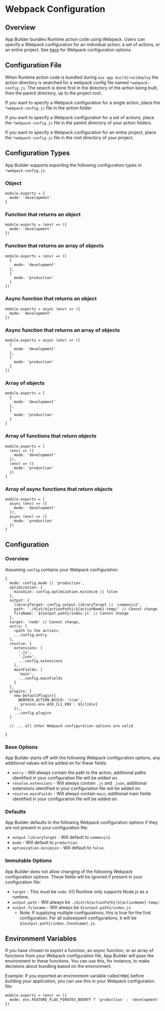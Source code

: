 # Webpack Configuration 

## Overview

App Builder bundles Runtime action code using Webpack. Users can specify a Webpack configuration for an individual action, a set of actions, 
or an entire project. See [here](https://webpack.js.org/configuration/#options) for Webpack configuration options. 

## Configuration File 

When Runtime action code is bundled during `aio app build|run|deploy` the action directory is searched for a webpack config file named `*webpack-config.js`. The search is done first in the directory of the action being built, then the parent directory, up to the project root.

If you want to specify a Webpack configuration for a single action, place the `*webpack-config.js` file in the action folder. 

If you want to specify a Webpack configuration for a set of actions, place the `*webpack-config.js` file in the parent directory of your action
folders. 

If you want to specify a Webpack configuration for an entire project, place the `*webpack-config.js` file in the root directory of your project. 

## Configuration Types

App Builder supports exporting the following configuration types in `*webpack-config.js`. 

### Object
  ```
  module.exports = { 
    mode: 'development' 
  }
  ```
  
### Function that returns an object
  ```
  module.exports = (env) => ({
    mode: 'development'
  })
  ```
  
### Function that returns an array of objects
  ```
  module.exports = (env) => ([
    {
      mode: 'development' 
    },
    {
      mode: 'production'
    }
  ])
  ```
  
### Async function that returns an object
  ```
  module.exports = async (env) => ({
    mode: 'development'
  })
  ```
  
### Async function that returns an array of objects
  ```
  module.exports = async (env) => ([
    {
      mode: 'development' 
    },
    {
      mode: 'production'
    }
  ])
  ```
### Array of objects
  ```
  module.exports = [
    {
      mode: 'development'
    },
    {
      mode: 'production'
    }
  ]
  ```
  
### Array of functions that return objects
  ```
  module.exports = [
    (env) => ({
      mode: 'development'
    }),
    (env) => ({
      mode: 'production'
    })
  ]
  ```
  
### Array of async functions that return objects
  ```
  module.exports = [
    async (env) => ({
      mode: 'development'
    }),
    async (env) => ({
      mode: 'production'
    })
  ]
  ```
 
## Configuration

### Overview

Assuming `config` contains your Webpack configuration: 

```
{
  mode: config.mode || 'production', 
  optimization: {
    minimize: config.optimization.minimize || false
  },
  output: { 
    libraryTarget: config.output.libraryTarget || 'commonjs2',
    path: './dist/${actionPath}/${actionName}-temp/' // Cannot change 
    fileName: `${output.path}/index.js` // Cannot change 
  },
  target: 'node' // Cannot change,
  entry: [
    <path to the action>, 
    ...config.entry
  ],
  resolve: { 
    extensions: [
      '.js', 
      '.json', 
      ...config.extensions
    ],
    mainFields: [ 
      'main',
      ...config.mainFields
    ]
  },
  plugins: [
    new DefaultPlugin({
      WEBPACK_ACTION_BUILD: 'true', 
      `process.env.AIO_CLI_ENV`: ${cliEnv}
    }),
    ...config.plugins
  ]
  
  // ... all other Webpack configuration options are valid

}
```

### Base Options 

App Builder starts off with the following Webpack configuration options, any additional values will be added on for these fields: 

* `entry` - Will always contain the path to the action, additional paths identified in your configuration file will be added on.
* `resolve.extensions` - Will always contain `.js` and `.json`, additional extensions identified in your configuration file will be added on.
* `resolve.mainFields` - Will always contain `main`, additional main fields identified in your configuration file will be added on.
   
### Defaults 

App Builder defaults to the following Webpack configuration options if they are not present in your configuration file: 

* `output.libraryTarget` - Will default to `commonjs2`.
* `mode` - Will default to `production`. 
* `optimization.minimize` - Will default to `false`.

### Immutable Options 

App Builder does not allow changing of the following Webpack configuration options. These fields will be ignored if present in your configuration file: 

* `target` - This must be `node`. I/O Runtime only supports Node.js as a runtime. 
* `output.path` - Will always be `./dist/${actionPath}/${actionName}-temp/`
* `output.filename` - Will always be `${output.path}/index.js`
  * Note: If supplying multiple configurations, this is true for the first configuration. For all subsequent configurations, it will be 
    `${output.path}/index.[hashname].js`.  
    
## Environment Variables 

If you have chosen to export a function, an async function, or an array of functions from your Webpack configuration file, App Builder will pass the environment to these functions. You can use this, for instance, to make decisions about bundling based on the environment. 

Example: If you exported an environment variable called `MODE` before building your application, you can use this in your Webpack configuration file: 

```
module.exports = (env) => ({
  mode: env.FEATURE_FLAG_PIRATES_BOUNTY ? 'production' : 'development'
})
```
